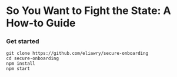 # So You Want to Fight the State: A How-to Guide


### Get started

```
git clone https://github.com/eliawry/secure-onboarding
cd secure-onboarding
npm install
npm start
```
